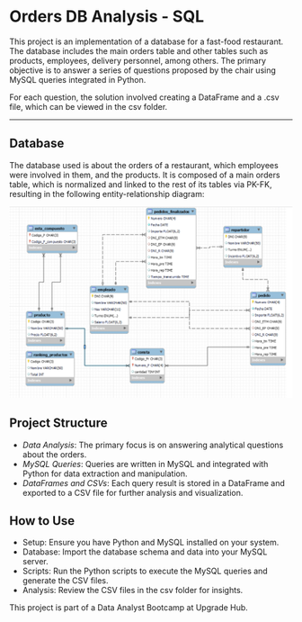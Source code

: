 # Orders DB Analysis - SQL

This project is an implementation of a database for a fast-food restaurant. The database includes the main orders table and other tables such as products, employees, delivery personnel, among others. The primary objective is to answer a series of questions proposed by the chair using MySQL queries integrated in Python.

For each question, the solution involved creating a DataFrame and a .csv file, which can be viewed in the csv folder.

---

## Database

The database used is about the orders of a restaurant, which employees were involved in them, and the products. It is composed of a main orders table, which is normalized and linked to the rest of its tables via PK-FK, resulting in the following entity-relationship diagram:

![alt text](image.png)

## Project Structure
 - *Data Analysis*: The primary focus is on answering analytical questions about the orders.
 - *MySQL Queries*: Queries are written in MySQL and integrated with Python for data extraction and manipulation.
 - *DataFrames and CSVs*: Each query result is stored in a DataFrame and exported to a CSV file for further analysis and visualization.

## How to Use
- Setup: Ensure you have Python and MySQL installed on your system.
- Database: Import the database schema and data into your MySQL server.
- Scripts: Run the Python scripts to execute the MySQL queries and generate the CSV files.
- Analysis: Review the CSV files in the csv folder for insights. 


This project is part of a Data Analyst Bootcamp at Upgrade Hub.